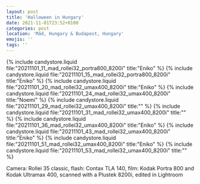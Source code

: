```yaml
---
layout: post
title: 'Halloween in Hungary'
date: 2021-11-01T23:52+0100
categories: post
location: 'Mád, Hungary & Budapest, Hungary'
emojis: ''
tags: ''
---
```


{% include candystore.liquid file:"20211101_11_mad_rollei32_portra800_8200i" title:"Eniko" %}
{% include candystore.liquid file:"20211101_15_mad_rollei32_portra800_8200i" title:"Eniko" %}
{% include candystore.liquid file:"20211101_20_mad_rollei32_umax400_8200i" title:"Eniko" %}
{% include candystore.liquid file:"20211101_24_mad_rollei32_umax400_8200i" title:"Noemi" %}
{% include candystore.liquid file:"20211101_29_mad_rollei32_umax400_8200i" title:"" %}
{% include candystore.liquid file:"20211101_31_mad_rollei32_umax400_8200i" title:"" %}
{% include candystore.liquid file:"20211101_36_mad_rollei32_umax400_8200i" title:"Eniko" %}
{% include candystore.liquid file:"20211101_43_mad_rollei32_umax400_8200i" title:"Eniko" %}
{% include candystore.liquid file:"20211101_51_mad_rollei32_umax400_8200i" title:"Eniko" %}
{% include candystore.liquid file:"20211101_53_mad_rollei32_umax400_8200i" title:"" %}

Camera: Rollei 35 classic, flash: Contax TLA 140, film: Kodak Portra 800 and Kodak Ultramax 400, scanned with a Plustek 8200i, edited in Lightroom
